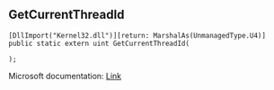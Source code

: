 ## GetCurrentThreadId

```
[DllImport("Kernel32.dll")][return: MarshalAs(UnmanagedType.U4)]
public static extern uint GetCurrentThreadId(
   
);
```

Microsoft documentation: [Link](https://docs.microsoft.com/en-us/windows/win32/api/processthreadsapi/nf-processthreadsapi-getcurrentthreadid)
